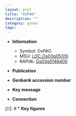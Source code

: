 ```yaml
---
layout: post
title: "OsPAO"
description: ""
category: genes
tags: 
---
```


* **Information**  
    + Symbol: OsPAO  
    + MSU: [LOC_Os03g05310](http://rice.uga.edu/cgi-bin/ORF_infopage.cgi?orf=LOC_Os03g05310)  
    + RAPdb: [Os03g0146400](http://rapdb.dna.affrc.go.jp/viewer/gbrowse_details/irgsp1?name=Os03g0146400)  

* **Publication**  

* **Genbank accession number**  

* **Key message**  

* **Connection**  

[//]: # * **Key figures**  


